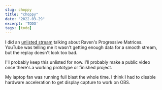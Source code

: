 ```yaml
---
slug: choppy
title: "choppy"
date: "2022-03-29"
excerpt: 'TODO'
tags: [todo]
---
```


I did an [unlisted stream](https://www.youtube.com/watch?v=QikZC9J3ZkQ) talking about Raven's Progressive Matrices. YouTube was telling me it wasn't getting enough data for a smooth stream, but the replay doesn't look too bad.

I'll probably keep this unlisted for now. I'll probably make a public video once there's a working prototype or finished project.

My laptop fan was running full blast the whole time. I think I had to disable hardware acceleration to get display capture to work on OBS.
